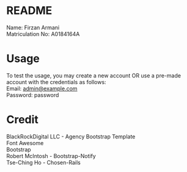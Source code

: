 # README
Name: Firzan Armani<br>
Matriculation No: A0184164A

# Usage
To test the usage, you may create a new account OR use a pre-made account with the credentials as follows:<br>
Email: admin@example.com<br>
Password: password<br>

# Credit
BlackRockDigital LLC - Agency Bootstrap Template<br>
Font Awesome<br>
Bootstrap<br>
Robert McIntosh - Bootstrap-Notify<br>
Tse-Ching Ho - Chosen-Rails<br>
